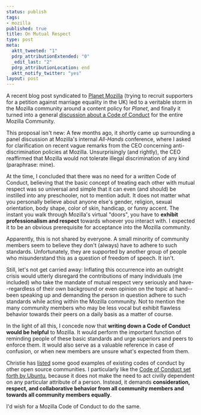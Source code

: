 ```yaml
--- 
status: publish
tags: 
- mozilla
published: true
title: On Mutual Respect
type: post
meta: 
  aktt_tweeted: "1"
  pdrp_attributionExtended: "0"
  _edit_last: "2"
  pdrp_attributionLocation: end
  aktt_notify_twitter: "yes"
layout: post
---
```

A recent blog post syndicated to <a href="http://planet.mozilla.org">Planet Mozilla</a> (trying to recruit supporters for a petition against marriage equality in the UK) led to a veritable storm in the Mozilla community around a content policy for <em>Planet</em>, and finally it turned into a general <a href="https://groups.google.com/d/topic/mozilla.governance/wbe2Fi_vR4A/discussion">discussion about a Code of Conduct</a> for the entire Mozilla Community.

This proposal isn't new: A few months ago, it shortly came up surrounding a panel discussion at Mozilla's internal <em>All-Hands</em> conference, where I asked for clarification on recent vague remarks from the CEO concerning anti-discrimination policies at Mozilla. Unsurprisingly (and rightly), the CEO reaffirmed that Mozilla would not tolerate illegal discrimination of any kind (paraphrase: mine).

At the time, I concluded that there was no need for a <em>written</em> Code of Conduct, believing that the basic concept of treating each other with mutual respect was so universal and simple that it can even (and should) be instilled into any preschooler, not to mention adult. It does not matter what you personally believe about anyone else's gender, religion, sexual orientation, body shape, color of skin, handicap, or funny accent. The instant you walk through Mozilla's virtual "doors", you have to <strong>exhibit professionalism and respect</strong> towards whoever you interact with. I expected it to be an obvious prerequisite for acceptance into the Mozilla community.

Apparently, this is not shared by everyone. A small minority of community members seem to believe they don't (always) have to adhere to such standards. Unfortunately, they are supported by another group of people who misunderstand this as a question of freedom of speech. It isn't.

Still, let's not get carried away: Inflating this occurrence into an outright crisis would utterly disregard the contributions of many individuals (me included) who take the mandate of mutual respect very seriously and have--regardless of their own background or even opinion on the topic at hand--been speaking up and demanding the person in question adhere to such standards while acting within the Mozilla community. Not to mention the many community members who may be less vocal but exhibit flawless behavior towards their peers on a daily basis as a matter of course.

In the light of all this, I concede now that <strong>writing down a Code of Conduct would be helpful</strong> to Mozilla. It would perform the important function of reminding people of these basic standards and urge superiors and peers to enforce them. It would also serve as a valuable reference in case of confusion, or when new members are unsure what's expected from them.

Christie has <a href="http://subfictional.com/2012/03/09/the-overdue-need-for-community-conduct-standards-at-mozilla/">listed</a> some good examples of existing codes of conduct by other open source communities. I particularly like the <a href="http://www.ubuntu.com/project/about-ubuntu/conduct">Code of Conduct set forth by Ubuntu</a>, because it does not make the need to act civilly dependent on any particular attribute of a person. Instead, it demands <strong>consideration, respect, and collaborative behavior from all community members and towards all community members equally</strong>.

I'd wish for a Mozilla Code of Conduct to do the same.
